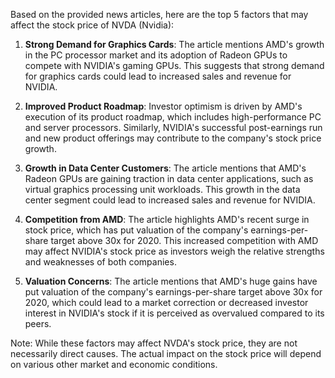 Based on the provided news articles, here are the top 5 factors that may affect the stock price of NVDA (Nvidia):

1. **Strong Demand for Graphics Cards**: The article mentions AMD's growth in the PC processor market and its adoption of Radeon GPUs to compete with NVIDIA's gaming GPUs. This suggests that strong demand for graphics cards could lead to increased sales and revenue for NVIDIA.

2. **Improved Product Roadmap**: Investor optimism is driven by AMD's execution of its product roadmap, which includes high-performance PC and server processors. Similarly, NVIDIA's successful post-earnings run and new product offerings may contribute to the company's stock price growth.

3. **Growth in Data Center Customers**: The article mentions that AMD's Radeon GPUs are gaining traction in data center applications, such as virtual graphics processing unit workloads. This growth in the data center segment could lead to increased sales and revenue for NVIDIA.

4. **Competition from AMD**: The article highlights AMD's recent surge in stock price, which has put valuation of the company's earnings-per-share target above 30x for 2020. This increased competition with AMD may affect NVIDIA's stock price as investors weigh the relative strengths and weaknesses of both companies.

5. **Valuation Concerns**: The article mentions that AMD's huge gains have put valuation of the company's earnings-per-share target above 30x for 2020, which could lead to a market correction or decreased investor interest in NVIDIA's stock if it is perceived as overvalued compared to its peers.

Note: While these factors may affect NVDA's stock price, they are not necessarily direct causes. The actual impact on the stock price will depend on various other market and economic conditions.